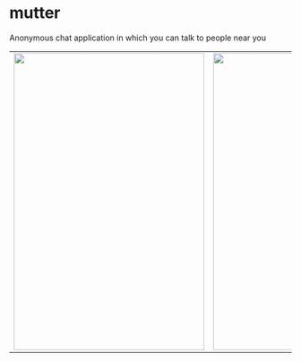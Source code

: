# mutter
Anonymous chat application in which you can talk to people near you 

<table>
  <tr>
    <td><img src="https://github.com/anandhu-here/mutter/assets/67233744/07313a15-af2c-4954-8602-8488fa8ab243)" width=340 height=530></td>
    <td><img src="https://github.com/anandhu-here/mutter/assets/67233744/4d8078b5-4988-46e4-b78e-a182bf142505" width=340 height=530></td>
  </tr>
 </table>



